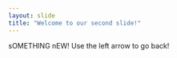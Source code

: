```yaml
---
layout: slide
title: "Welcome to our second slide!"
---
```

sOMETHING nEW!
Use the left arrow to go back!
